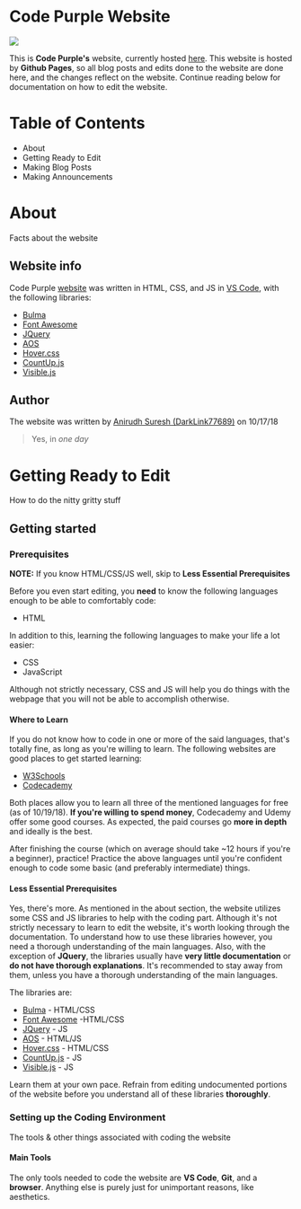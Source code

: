 # Code Purple Website
![](https://darklink77689.github.io/img/invert.png)

This is **Code Purple's** website, currently hosted [here][website]. This website is hosted by **Github Pages**, so all blog posts and edits done to the website are done here, and the changes reflect on the website. Continue reading below for documentation on how to edit the website.

# Table of Contents

* About
* Getting Ready to Edit
* Making Blog Posts
* Making Announcements

# About

Facts about the website
## Website info
Code Purple [website][website] was written in HTML, CSS, and JS in [VS Code](https://code.visualstudio.com/), with the following libraries:
* [Bulma](https://bulma.io/)
* [Font Awesome](https://fontawesome.com/)
* [JQuery](https://jquery.com/)
* [AOS](https://michalsnik.github.io/aos/)
* [Hover.css](http://ianlunn.github.io/Hover/)
* [CountUp.js](http://inorganik.github.io/countUp.js/)
* [Visible.js](https://github.com/customd/jquery-visible)

## Author

The website was written by [Anirudh Suresh (DarkLink77689)](https://github.com/DarkLink77689) on 10/17/18
> Yes, in _one day_


# Getting Ready to Edit

How to do the nitty gritty stuff

## Getting started

### Prerequisites

**NOTE:** If you know HTML/CSS/JS well, skip to **Less Essential Prerequisites**

Before you even start editing, you **need** to know the following languages enough to be able to comfortably code:
* HTML

In addition to this, learning the following languages to make your life a lot easier:
* CSS
* JavaScript

Although not strictly necessary, CSS and JS will help you do things with the webpage that you will not be able to accomplish otherwise.

#### Where to Learn
If you do not know how to code in one or more of the said languages, that's totally fine, as long as you're willing to learn. The following websites are good places to get started learning:
* [W3Schools](https://www.w3schools.com/)
* [Codecademy](https://www.codecademy.com/)

Both places allow you to learn all three of the mentioned languages for free (as of 10/19/18). **If you're willing to spend money**, Codecademy and Udemy offer some good courses. As expected, the paid courses go **more in depth** and ideally is the best.

After finishing the course (which on average should take ~12 hours if you're a beginner), practice! Practice the above languages until you're confident enough to code some basic (and preferably intermediate) things.

#### Less Essential Prerequisites

Yes, there's more. As mentioned in the about section, the website utilizes some CSS and JS libraries to help with the coding part. Although it's not strictly necessary to learn to edit the website, it's worth looking through the documentation. To understand how to use these libraries however, you need a thorough understanding of the main languages. Also, with the exception of **JQuery**, the libraries usually have **very little documentation** or **do not have thorough explanations**. It's recommended to stay away from them, unless you have a thorough understanding of the main languages.

The libraries are:
* [Bulma](https://bulma.io/) - HTML/CSS
* [Font Awesome](https://fontawesome.com/) -HTML/CSS
* [JQuery](https://jquery.com/) - JS
* [AOS](https://michalsnik.github.io/aos/) - HTML/JS
* [Hover.css](http://ianlunn.github.io/Hover/) - HTML/CSS
* [CountUp.js](http://inorganik.github.io/countUp.js/) - JS
* [Visible.js](https://github.com/customd/jquery-visible) - JS

Learn them at your own pace. Refrain from editing undocumented portions of the website before you understand all of these libraries **thoroughly**.

### Setting up the Coding Environment

The tools & other things associated with coding the website

#### Main Tools
The only tools needed to code the website are **VS Code**, **Git**, and a **browser**. Anything else is purely just for unimportant reasons, like aesthetics.

[website]: http://darklink77689.github.io
